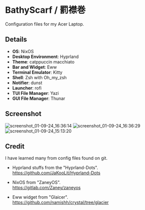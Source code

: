 # BathyScarf / 罰襟巻
Configuration files for my Acer Laptop.

## Details
- **OS**: NixOS
- **Desktop Environment**: Hyprland
- **Theme**: catppuccin macchiato
- **Bar and Widget**: Eww
- **Terminal Emulator**: Kitty
- **Shell**: Zsh with Oh_my_zsh
- **Notifier**: dunst
- **Launcher**: rofi
- **TUI File Manager**: Yazi
- **GUI File Manager**: Thunar

## Screenshot
![screenshot_01-09-24_16:36:14](https://github.com/user-attachments/assets/f7ae533e-69a3-4dc8-ac53-035d34d8b159)
![screenshot_01-09-24_16:36:29](https://github.com/user-attachments/assets/2352321f-f0c9-495a-821b-c56f20894157)
![screenshot_01-09-24_15:13:20](https://github.com/user-attachments/assets/4f564658-0114-401c-b518-e87924784cce)

## Credit
I have learned many from config files found on git.

- Hyprland stuffs from the "Hyprland-Dots".  
  https://github.com/JaKooLit/Hyprland-Dots
  
- NixOS from "ZaneyOS".  
  https://gitlab.com/Zaney/zaneyos

- Eww widget from "Glaicer".  
  https://github.com/namishh/crystal/tree/glacier
